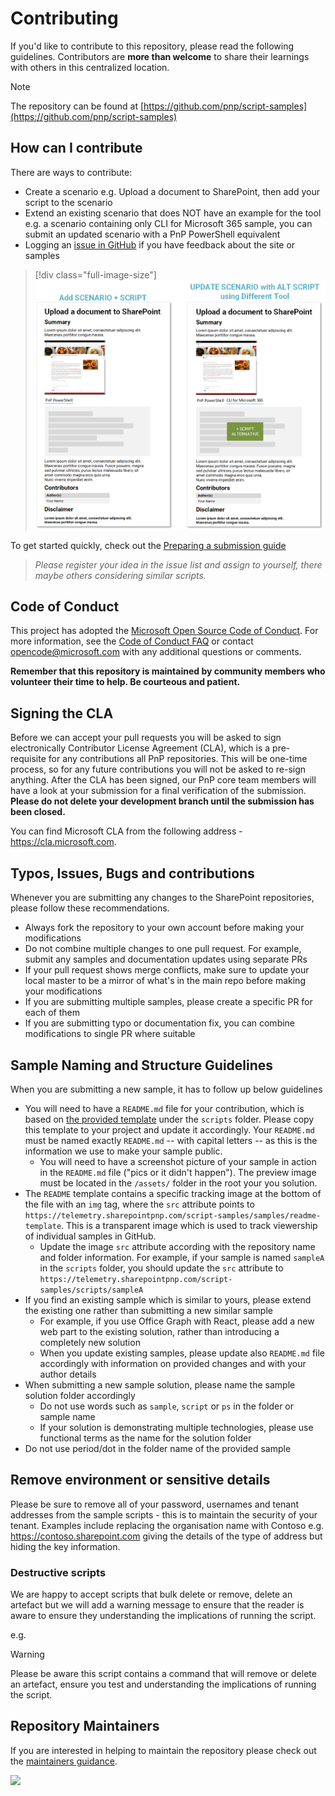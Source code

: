 # Contributing

If you'd like to contribute to this repository, please read the following guidelines. Contributors are **more than welcome** to share their learnings with others in this centralized location.

> [!NOTE]
> The repository can be found at [https://github.com/pnp/script-samples](https://github.com/pnp/script-samples)

## How can I contribute

There are ways to contribute:

* Create a scenario e.g. Upload a document to SharePoint, then add your script to the scenario
* Extend an existing scenario that does NOT have an example for the tool e.g. a scenario containing only CLI for Microsoft 365 sample, you can submit an updated scenario with a PnP PowerShell equivalent
* Logging an [issue in GitHub](https://github.com/pnp/script-samples/issues) if you have feedback about the site or samples

> [!div class="full-image-size"]
> ![Ways to contribute](../assets/contributing/ways-to-contribute.png)

To get started quickly, check out the [Preparing a submission guide](preparing-a-submission.md)

> *Please register your idea in the issue list and assign to yourself, there maybe others considering similar scripts.*

## Code of Conduct

This project has adopted the [Microsoft Open Source Code of Conduct](https://opensource.microsoft.com/codeofconduct/).
For more information, see the [Code of Conduct FAQ](https://opensource.microsoft.com/codeofconduct/faq/) or contact [opencode@microsoft.com](mailto:opencode@microsoft.com) with any additional questions or comments.

**Remember that this repository is maintained by community members who volunteer their time to help. Be courteous and patient.**

## Signing the CLA

Before we can accept your pull requests you will be asked to sign electronically Contributor License Agreement (CLA), which is a pre-requisite for any contributions all PnP repositories. This will be one-time process, so for any future contributions you will not be asked to re-sign anything. After the CLA has been signed, our PnP core team members will have a look at your submission for a final verification of the submission. **Please do not delete your development branch until the submission has been closed.**

You can find Microsoft CLA from the following address - https://cla.microsoft.com.

## Typos, Issues, Bugs and contributions

Whenever you are submitting any changes to the SharePoint repositories, please follow these recommendations.

* Always fork the repository to your own account before making your modifications
* Do not combine multiple changes to one pull request. For example, submit any samples and documentation updates using separate PRs
* If your pull request shows merge conflicts, make sure to update your local master to be a mirror of what's in the main repo before making your modifications
* If you are submitting multiple samples, please create a specific PR for each of them
* If you are submitting typo or documentation fix, you can combine modifications to single PR where suitable

## Sample Naming and Structure Guidelines

When you are submitting a new sample, it has to follow up below guidelines

* You will need to have a `README.md` file for your contribution, which is based on [the provided template](/../scripts/template-script-submission/README.md) under the `scripts` folder. Please copy this template to your project and update it accordingly. Your `README.md` must be named exactly `README.md` -- with capital letters -- as this is the information we use to make your sample public.
  * You will need to have a screenshot picture of your sample in action in the `README.md` file ("pics or it didn't happen"). The preview image must be located in the `/assets/` folder in the root your you solution.
* The `README` template contains a specific tracking image at the bottom of the file with an `img` tag, where the `src` attribute points to `https://telemetry.sharepointpnp.com/script-samples/samples/readme-template`. This is a transparent image which is used to track viewership of individual samples in GitHub.
  * Update the image `src` attribute according with the repository name and folder information. For example, if your sample is named `sampleA` in the `scripts` folder, you should update the `src` attribute to `https://telemetry.sharepointpnp.com/script-samples/scripts/sampleA`
* If you find an existing sample which is similar to yours, please extend the existing one rather than submitting a new similar sample
  * For example, if you use Office Graph with React, please add a new web part to the existing solution, rather than introducing a completely new solution
  * When you update existing samples, please update also `README.md` file accordingly with information on provided changes and with your author details
* When submitting a new sample solution, please name the sample solution folder accordingly
  * Do not use words such as `sample`, `script` or `ps` in the folder or sample name
  * If your solution is demonstrating multiple technologies, please use functional terms as the name for the solution folder
* Do not use period/dot in the folder name of the provided sample

## Remove environment or sensitive details

Please be sure to remove all of your password, usernames and tenant addresses from the sample scripts - this is to maintain the security of your tenant. Examples include replacing the organisation name with Contoso e.g. https://contoso.sharepoint.com giving the details of the type of address but hiding the key information.

### Destructive scripts

We are happy to accept scripts that bulk delete or remove, delete an artefact but we will add a warning message to ensure that the reader is aware to ensure they understanding the implications of running the script.

e.g.

> [!Warning]
> Please be aware this script contains a command that will remove or delete an artefact, ensure you test and understanding the implications of running the script.

## Repository Maintainers

If you are interested in helping to maintain the repository please check out the [maintainers guidance](maintainers-guidance.md).


<img src="https://pnptelemetry.azurewebsites.net/script-samples/contributing" aria-hidden="true" />